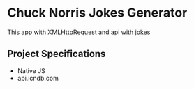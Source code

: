 # Chuck Norris Jokes Generator

This app with XMLHttpRequest and api with jokes

## Project Specifications

- Native JS
- api.icndb.com
